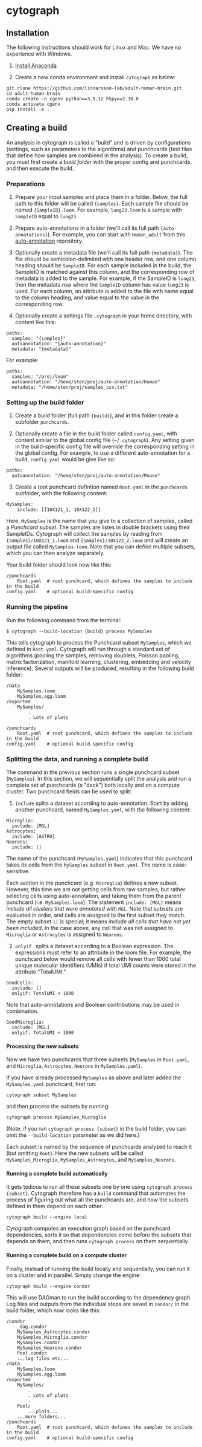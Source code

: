 
# cytograph

## Installation

The following instructions should work for Linux and Mac. We have no 
experience with Windows.

1. [Install Anaconda](https://www.continuum.io/downloads)

2. Create a new conda environment and install `cytograph` as below:

```
git clone https://github.com/linnarsson-lab/adult-human-brain.git
cd adult-human-brain
conda create -n cgenv python==3.9.12 h5py==2.10.0
conda activate cgenv
pip install -e .
```

## Creating a build

An analysis in cytograph is called a "build" and is driven by configurations (settings, such as parameters to the algorithms) and punchcards (text files that define how samples are combined in the analysis). To create a build, you must first create a
*build folder* with the proper config and punchcards, and then execute the build. 

### Preparations

1. Prepare your input samples and place them in a folder. Below, the full path to this folder will be called `{samples}`. Each sample file should be named `{SampleID}.loom`. For example, `lung23.loom` is a sample with `SampleID` equal to `lung23`.

2. Prepare auto-annotations in a folder (we'll call its full path `{auto-annotations}`). For example, you can start with `Human_adult` from this [auto-annotation](https://github.com/linnarsson-lab/auto-annotation-ah) repository.

3. Optionally create a metadata file (we'll call its full path `{metadata}`). The file should be semicolon-delimited with one header row, and one column heading should be `SampleID`. For each sample included in the build, the SampleID is matched against this column, and the corresponding row of metadata is added to the sample. For example, if the SampleID is `lung23`, then the metadata row where the `SampleID` column has value `lung23` is used. For each column, an attribute is added to the file with name equal to the column heading, and value equal to the value in the corresponding row. 

4. Optionally create a settings file `.cytograph` in your home directory, with content like this:

```
paths:
  samples: "{samples}"
  autoannotation: "{auto-annotation}"
  metadata: "{metadata}"
```

For example:

```
paths:
  samples: "/proj/loom"
  autoannotation: "/home/sten/proj/auto-annotation/Human"
  metadata: "/home/sten/proj/samples_csv.txt"
```

### Setting up the build folder

1. Create a build folder (full path `{build}`), and in this folder create a subfolder `punchcards`. 

2. Optionally create a file in the build folder called `config.yaml`, with content similar to the global config file (`~/.cytograph`). Any setting given in the build-specific config file will override the corresponding
    setting in the global config. For example, to use a different auto-annotation for a build, `config.yaml` would be give like so:

```
paths:
  autoannotation: "/home/sten/proj/auto-annotation/Mouse"
```

3. Create a root punchcard defintion named `Root.yaml` in the `punchcards` subfolder, with the following content:

```
MySamples:
    include: [[10X121_1, 10X122_2]]
```

Here, `MySamples` is the name that you give to a collection of samples, called a *Punchcard subset*. The samples are listes in double brackets using their SampleIDs. Cytograph will collect the samples by reading from `{samples}/10X121_1.loom` and `{samples}/10X122_2.loom`
and will create an output file called `MySamples.loom`. Note that you can define multiple subsets, which you can then analyze separately.

Your build folder should look now like this:

```
/punchcards
    Root.yaml  # root punchcard, which defines the samples to include in the build
config.yaml    # optional build-specific config
```

### Running the pipeline

Run the following command from the terminal:

```
$ cytograph --build-location {build} process MySamples
```

This tells cytograph to process the Punchcard subset `MySamples`, which we defined in `Root.yaml`. Cytograph will run through a standard set of algorithms (pooling the samples, removing doublets,
Poisson pooling, matrix factorization, manifold learning, clustering, embedding and velocity inference). Several outputs will be produced, resulting in the following build folder:

```
/data
    MySamples.loom
    MySamples.agg.loom
/exported
    MySamples/
        .
        . Lots of plots
        .
/punchcards
    Root.yaml  # root punchcard, which defines the samples to include in the build
config.yaml    # optional build-specific config

```


### Splitting the data, and running a complete build

The command in the previous section runs a single punchcard subset (`MySamples`). In this section, we will sequentially split the analysis and run a complete set of punchcards (a "deck") both locally and on a compute cluster. Two punchcard fields can be used to split:

1. `include` splits a dataset according to auto-annotation. Start by adding another punchcard, named `MySamples.yaml`, with the following content:

```
Microglia:
  include: [MGL]
Astrocytes:
  include: [ASTRO]
Neurons:
  include: []
```

The name of the punchcard (`MySamples.yaml`) indicates that this punchcard takes its cells from the `MySamples` subset in `Root.yaml`. The name is case-sensitive.

Each section in the punchcard (e.g. `Microglia`) defines a new subset. However, this time we are not getting cells from raw samples, but rather selecting cells using auto-annotation, and taking them from the parent punchcard (i.e. `MySamples.loom`). The statement `include: [MGL]` means *include all clusters that were annotated with `MGL`*. 
Note that subsets are evaluated in order, and cells are assigned to the first subset they match. The empty subset `[]` is special; it means 
*include all cells that have not yet been included*. In the case above, any cell that was not assigned to `Microglia` or `Astrocytes` is assigned to `Neurons`.

2. `onlyif ` splits a dataset according to a Boolean expression. The expressions must refer to an attribute in the loom file. For example, the punchcard below would remove all cells with fewer than 1000 total unique molecular identifiers (UMIs) if total UMI counts were stored in the attribute "TotalUMI." 

```
GoodCells:
  include: []
  onlyif: TotalUMI < 1000
```

Note that auto-annotations and Boolean contributions may be used in combination. 

```
GoodMicroglia:
  include: [MGL]
  onlyif: TotalUMI < 1000
```

#### Processing the new subsets

Now we have two punchcards that three subsets (`MySamples` in `Root.yaml`, and `Microglia`, `Astrocytes`, `Neurons` in `MySamples.yaml`). 

If you have already processed `MySamples` as above and later added the `MySamples.yaml` punchcard, first run:

```
cytograph subset MySamples
```

and then process the subsets by running:

```
cytograph process MySamples_Microglia
```

(Note: if you run `cytograph process {subset}` in the build folder, you can omit the `--build-location` parameter as we did here.)

Each subset is named by the sequence of punchcards analyzed to reach it (but 
omitting `Root`). Here the new subsets will be called `MySamples_Microglia`, `MySamples_Astrocytes`, and `MySamples_Neurons`.

#### Running a complete build automatically

It gets tedious to run all these subsets one by one using `cytograph process {subset}`. Cytograph therefore has a `build`
command that automates the process of figuring out what all the punchcards are, and how the subsets defined in them depend on each other:

```
cytograph build --engine local
```

Cytograph computes an execution graph based on the punchcard dependencies, sorts it so that dependencies come before the
subsets that depends on them, and then runs `cytograph process` on them sequentially.

#### Running a complete build on a compute cluster

Finally, instead of running the build locally and sequentially, you can run it on a cluster and in parallel. Simply change
the engine:

```
cytograph build --engine condor
```

This will use DAGman to run the build according to the dependency graph. Log files and outputs from the individual steps
are saved in `condor/` in the build folder, which now looks like this:

```
/condor
    _dag.condor
    MySamples_Astrocytes.condor
    MySamples_Microglia.condor
    MySamples.condor
    MySamples_Neurons.condor
    Pool.condor
    ...log files etc...
/data
    MySamples.loom
    MySamples.agg.loom
/exported
    MySamples/
        .
        . Lots of plots
        .
    Pool/
        ...plots...
    ...more folders...
/punchcards
    Root.yaml  # root punchcard, which defines the samples to include in the build
config.yaml    # optional build-specific config
```


